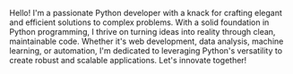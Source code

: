 Hello! I'm a passionate Python developer with a knack for crafting elegant and efficient solutions to complex problems. With a solid foundation in Python programming, I thrive on turning ideas into reality through clean, maintainable code. Whether it's web development, data analysis, machine learning, or automation, I'm dedicated to leveraging Python's versatility to create robust and scalable applications. Let's innovate together!